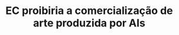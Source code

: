 ---
title: "EC proibiria a comercialização de arte produzida por AIs"
infoslide: ""
round: "Round 4"
weight: 4
videos: []
tags: ['Technology', 'Art and Culture']
layout: "motion"
categories: ["motions"]
---